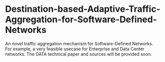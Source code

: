# Destination-based-Adaptive-Traffic-Aggregation-for-Software-Defined-Networks
An novel traffic aggregation mechanism for Software-Defined Networks.
For example, a very feasible usecase for Enterprise and Data Center networks.
The DATA technical paper and sources will be provided soon.
